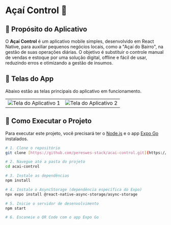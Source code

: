 #  Açaí Control 🍧

## 🎯 Propósito do Aplicativo

O **Açaí Control** é um aplicativo mobile simples, desenvolvido em React Native, para auxiliar pequenos negócios locais, como a "Açaí do Bairro", na gestão de suas operações diárias. O objetivo é substituir o controle manual de vendas e estoque por uma solução digital, offline e fácil de usar, reduzindo erros e otimizando a gestão de insumos.

## 📸 Telas do App

Abaixo estão as telas principais do aplicativo em funcionamento.

| | |
|:---:|:---:|
| ![Tela do Aplicativo 1](./screenshots/tela-1.png) | ![Tela do Aplicativo 2](./screenshots/tela-2.png) |


## 🚀 Como Executar o Projeto

Para executar este projeto, você precisará ter o [Node.js](https://nodejs.org/) e o app [Expo Go](https://expo.dev/client) instalados.

```bash
# 1. Clone o repositório
git clone [https://github.com/pereswes-stack/acai-control.git](https://github.com/SEU-USUARIO/acai-control.git)

# 2. Navegue até a pasta do projeto
cd acai-control

# 3. Instale as dependências
npm install

# 4. Instale o AsyncStorage (dependência específica do Expo)
npx expo install @react-native-async-storage/async-storage

# 5. Inicie o servidor de desenvolvimento
npm start

# 6. Escaneie o QR Code com o app Expo Go

